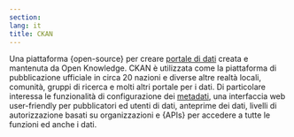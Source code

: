 ```yaml
---
section: 
lang: it
title: CKAN
---
```


Una piattaforma {open-source} per creare [portale di dati](/glossary/it/data-portale) creata e mantenuta da Open Knowledge. CKAN è utilizzata come la piattaforma di pubblicazione ufficiale in circa 20 nazioni e diverse altre realtà locali, comunità, gruppi di ricerca e molti altri portale per i dati. Di particolare interessa le funzionalità di configurazione dei [metadati](/glossary/it/metadata/), una interfaccia web user-friendly per pubblicatori ed utenti di dati, anteprime dei dati, livelli di autorizzazione basati su organizzazioni e {APIs} per accedere a tutte le funzioni ed anche i dati.
